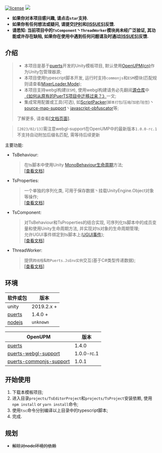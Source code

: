 [![license](https://img.shields.io/badge/license-MIT-blue.svg)](./LICENSE)
[![](https://img.shields.io/github/issues/throw-out/puerts-unity-kit.svg)](https://github.com/throw-out/puerts-unity-kit/issues)

- **如果你对本项目感兴趣, 请点击`star`支持.**  
- **如果你有任何想法或疑问, 请提交[[PR]](https://github.com/throw-out/puerts-unity-kit/pulls)和[[ISSUES]](https://github.com/throw-out/puerts-unity-kit/issues)反馈.**  
- **请悉知: 当前项目中的`TsComponent`丶`ThreadWorker`模块尚未经广泛验证, 其功能或许存在缺陷, 如果你在使用中遇到任何问题请及时通过[[ISSUES]](https://github.com/throw-out/puerts-unity-kit/issues)反馈.**

## 介绍
> - 本项目是基于[puerts](https://github.com/Tencent/puerts)开发的Unity模板项目,  默认使用[OpenUPM(cn)](https://openupm.cn/)作为Unity包管理器源;  
> - 本项目使用typescript脚本开发, 运行时支持`commonjs`和`ESM`模块(匹配规则请查看[MixerLoader.Mode](./projects/Assets/XOR/Runtime/Src/Loader.cs));  
> - 本项目支持webgl构建(`ESM`), 使用webgl构建请务必先翻阅[源仓库](https://github.com/zombieyang/puerts_unity_webgl_demo)中[《如何从原有的PuerTS项目中迁移过来？》](https://github.com/zombieyang/puerts_unity_webgl_demo/wiki/%E5%A6%82%E4%BD%95%E4%BB%8E%E5%8E%9F%E6%9C%89%E7%9A%84PuerTS%E9%A1%B9%E7%9B%AE%E4%B8%AD%E8%BF%81%E7%A7%BB%E8%BF%87%E6%9D%A5%EF%BC%9F)一文;  
> - 集成常用配置或工具(可选), 如[ScriptPacker](./docs/ScriptPacker.md)(`脚本打包`/`压缩`/`加密`/`验签`)丶[source-map-support](https://www.npmjs.com/package/source-map-support)丶[javascript-obfuscator](https://www.npmjs.com/package/javascript-obfuscator)等;
>
> 了解更多, 请查看[[文档页面]](./docs).

> `[2023/02/13]`需注意webgl-support在OpenUMP中的最新版本`1.0.0-rc.1`不支持自动附加后缀名匹配, 需等待后续更新

主要功能:
- TsBehaviour:
  > 在ts脚本中使用Unity [MonoBehaviour生命周期](https://docs.unity3d.com/2021.3/Documentation/Manual/ExecutionOrder.html)方法;  
  > [[查看文档]](./docs/TsBehaviour.md)

- TsProperties:
  > 一个单独的序列化类, 可用于保存数据丶挂载UnityEngine.Object对象等操作;  
  > [[查看文档]](./docs/TsProperties.md)

- TsComponent:
  > 对TsBehaviour和TsProperties的结合实现, 可序列化ts脚本中的成员变量和使用Unity生命周期方法, 并实现对ts对象的生命周期管理;  
  > 允许UGUI事件绑定到ts脚本上([UGUI事件](./docs/TsComponentBindUGUIEvents.md));  
  > [[查看文档]](./docs/TsComponent.md)

- ThreadWorker:
  > 提供`跨线程`&`跨Puerts.JsEnv实例`交互(基于C#类型传递数据);  
  > [[查看文档]](./docs/ThreadWorker.md)

## 环境
| 软件或包     |  版本           |
| ------------ | ------------ |
| unity   |  2019.2.x + |
| [puerts](https://github.com/Tencent/puerts/releases) |  1.4.0 + |
| [nodejs](https://nodejs.org/) | `unknown`|

| OpenUPM     |  版本           |
| ------------ | ------------ |
| [puerts](https://openupm.com/packages/com.tencent.puerts.core/) | 1.4.0 |
| [puerts-webgl-support](https://openupm.com/packages/com.tencent.puerts.webgl/) | 1.0.0-rc.1 |
| [puerts-commonjs-support](https://openupm.com/packages/com.tencent.puerts.commonjs/) |  1.0.1 |

## 开始使用
1. 下载本模板项目;
2. 进入目录`projects/TsEditorProject`和`projects/TsProject`安装依赖, 使用`npm install` or `yarn install`命令; 
3. 使用`tsc`命令分别编译以上目录中的typescript脚本;
4. 完成.

## 规划
- ~~解除对node环境的依赖~~
